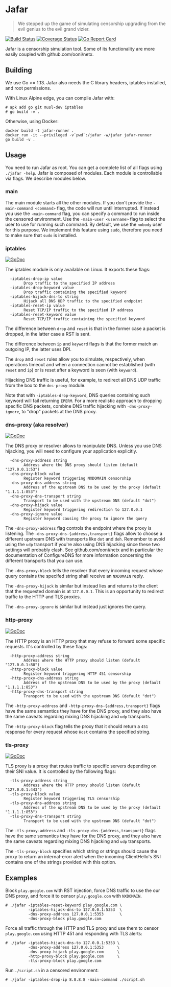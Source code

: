 # Jafar

> We stepped up the game of simulating censorship upgrading from the
> evil genius to the evil grand vizier.

[![Build Status](https://travis-ci.org/ooni/jafar.svg?branch=master)](https://travis-ci.org/ooni/jafar) [![Coverage Status](https://coveralls.io/repos/github/ooni/jafar/badge.svg?branch=master)](https://coveralls.io/github/ooni/jafar?branch=master) [![Go Report Card](https://goreportcard.com/badge/github.com/ooni/jafar)](https://goreportcard.com/report/github.com/ooni/jafar)

Jafar is a censorship simulation tool. Some of its functionality are more
easily coupled with github.com/ooni/netx.

## Building

We use Go >= 1.13. Jafar also needs the C library headers,
iptables installed, and root permissions.

With Linux Alpine edge, you can compile Jafar with:

```
# apk add go git musl-dev iptables
# go build -v .
```

Otherwise, using Docker:

```
docker build -t jafar-runner .
docker run -it --privileged -v`pwd`:/jafar -w/jafar jafar-runner
go build -v .
```

## Usage

You need to run Jafar as root. You can get a complete list
of all flags using `./jafar -help`. Jafar is composed of modules. Each
module is controllable via flags. We describe modules below.

### main

The main module starts all the other modules. If you don't provide the
`-main-command <command>` flag, the code will run until interrupted. If
instead you use the `-main-command` flag, you can specify a command to
run inside the censored environment. Use the `-main-user <username>` flag
to select the user to use for running such command. By default, we use
the `nobody` user for this purpose. We implement this feature using `sudo`,
therefore you need to make sure that `sudo` is installed.

### iptables

[![GoDoc](https://godoc.org/github.com/ooni/jafar/iptables?status.svg)](
https://godoc.org/github.com/ooni/jafar/iptables)

The iptables module is only available on Linux. It exports these flags:

```
  -iptables-drop-ip value
        Drop traffic to the specified IP address
  -iptables-drop-keyword value
        Drop traffic containing the specified keyword
  -iptables-hijack-dns-to string
        Hijack all DNS UDP traffic to the specified endpoint
  -iptables-reset-ip value
        Reset TCP/IP traffic to the specified IP address
  -iptables-reset-keyword value
        Reset TCP/IP traffic containing the specified keyword
```

The difference between `drop` and `reset` is that in the former case
a packet is dropped, in the latter case a RST is sent.

The difference between `ip` and `keyword` flags is that the former
match an outgoing IP, the latter uses DPI.

The `drop` and `reset` rules allow you to simulate, respectively, when
operations timeout and when a connection cannot be established (with
`reset` and `ip`) or is reset after a keyword is seen (with `keyword`).

Hijacking DNS traffic is useful, for example, to redirect all DNS UDP
traffic from the box to the `dns-proxy` module.

Note that with `-iptables-drop-keyword`, DNS queries containing such
keyword will fail returning `EPERM`. For a more realistic approach to
dropping specific DNS packets, combine DNS traffic hijacking with
`-dns-proxy-ignore`, to "drop" packets at the DNS proxy.

### dns-proxy (aka resolver)

[![GoDoc](https://godoc.org/github.com/ooni/jafar/resolver?status.svg)](
https://godoc.org/github.com/ooni/jafar/resolver)

The DNS proxy or resolver allows to manipulate DNS. Unless you use DNS
hijacking, you will need to configure your application explicitly.

```
  -dns-proxy-address string
        Address where the DNS proxy should listen (default "127.0.0.1:53")
  -dns-proxy-block value
        Register keyword triggering NXDOMAIN censorship
  -dns-proxy-dns-address string
        Address of the upstream DNS to be used by the proxy (default "1.1.1.1:853")
  -dns-proxy-dns-transport string
        Transport to be used with the upstream DNS (default "dot")
  -dns-proxy-hijack value
        Register keyword triggering redirection to 127.0.0.1
  -dns-proxy-ignore value
        Register keyword causing the proxy to ignore the query
```

The `-dns-proxy-address` flag controls the endpoint where the proxy is
listening. The `-dns-proxy-dns-{address,transport}` flags allow to choose
a different upstream DNS with transports like `dot` and `doh`. Remember
to avoid using the `udp` transport if you're also using DNS hijacking since
these two settings will probably clash. See github.com/ooni/netx and in
particular the documentation of ConfigureDNS for more information concerning
the different transports that you can use.

The `-dns-proxy-block` tells the resolver that every incoming request whose
query contains the specifed string shall receive an `NXDOMAIN` reply.

The `-dns-proxy-hijack` is similar but instead lies and returns to the
client that the requested domain is at `127.0.0.1`. This is an opportunity
to redirect traffic to the HTTP and TLS proxies.

The `-dns-proxy-ignore` is similar but instead just ignores the query.

### http-proxy

[![GoDoc](https://godoc.org/github.com/ooni/jafar/httpproxy?status.svg)](
https://godoc.org/github.com/ooni/jafar/httpproxy)

The HTTP proxy is an HTTP proxy that may refuse to forward some
specific requests. It's controlled by these flags:

```
  -http-proxy-address string
        Address where the HTTP proxy should listen (default "127.0.0.1:80")
  -http-proxy-block value
        Register keyword triggering HTTP 451 censorship
  -http-proxy-dns-address string
        Address of the upstream DNS to be used by the proxy (default "1.1.1.1:853")
  -http-proxy-dns-transport string
        Transport to be used with the upstream DNS (default "dot")
```

The `-http-proxy-address` and `-http-proxy-dns-{address,transport}` flags
have the same semantics they have for the DNS proxy, and they also have the
same caveats regarding mixing DNS hijacking and `udp` transports.

The `-http-proxy-block` flag tells the proxy that it should return a `451`
response for every request whose `Host` contains the specified string.

### tls-proxy

[![GoDoc](https://godoc.org/github.com/ooni/jafar/tlsproxy?status.svg)](
https://godoc.org/github.com/ooni/jafar/tlsproxy)

TLS proxy is a proxy that routes traffic to specific servers depending
on their SNI value. It is controlled by the following flags:

```
  -tls-proxy-address string
        Address where the HTTP proxy should listen (default "127.0.0.1:443")
  -tls-proxy-block value
        Register keyword triggering TLS censorship
  -tls-proxy-dns-address string
        Address of the upstream DNS to be used by the proxy (default "1.1.1.1:853")
  -tls-proxy-dns-transport string
        Transport to be used with the upstream DNS (default "dot")
```

The `-tls-proxy-address` and `-tls-proxy-dns-{address,transport}` flags
have the same semantics they have for the DNS proxy, and they also have the
same caveats regarding mixing DNS hijacking and `udp` transports.

The `-tls-proxy-block` specifies which string or strings should cause the
proxy to return an internal-erorr alert when the incoming ClientHello's SNI
contains one of the strings provided with this option.

## Examples

Block `play.google.com` with RST injection, force DNS traffic to use the our
DNS proxy, and force it to censor `play.google.com` with `NXDOMAIN`.

```
# ./jafar -iptables-reset-keyword play.google.com \
          -iptables-hijack-dns-to 127.0.0.1:5353  \
          -dns-proxy-address 127.0.0.1:5353       \
          -dns-proxy-block play.google.com
```

Force all traffic through the HTTP and TLS proxy and use them to censor
`play.google.com` using HTTP 451 and responding with TLS alerts:

```
# ./jafar -iptables-hijack-dns-to 127.0.0.1:5353 \
          -dns-proxy-address 127.0.0.1:5353      \
          -dns-proxy-hijack play.google.com      \
          -http-proxy-block play.google.com      \
          -tls-proxy-block play.google.com
```

Run `./script.sh` in a censored environment:

```
# ./jafar -iptables-drop-ip 8.8.8.8 -main-command ./script.sh
```
